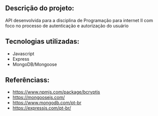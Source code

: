 ## Descrição do projeto:
API desenvolvida para a disciplina de Programação para internet II com foco no processo de autenticação e autorização do usuário

## Tecnologias utilizadas:
- Javascript
- Express
- MongoDB/Mongoose

## Referênciass:
- https://www.npmjs.com/package/bcryptjs
- https://mongoosejs.com/
- https://www.mongodb.com/pt-br
- https://expressjs.com/pt-br/

